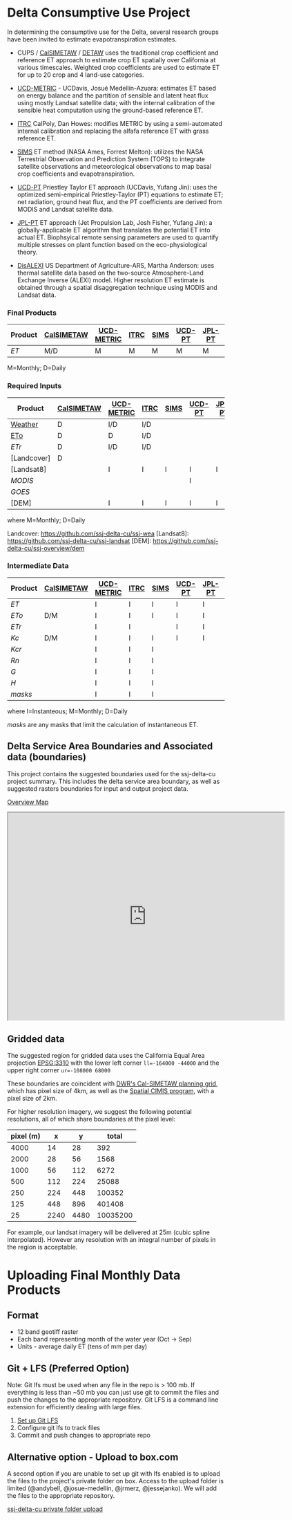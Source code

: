 # Delta Consumptive Use Project

In determining the consumptive use for the Delta, several research groups have been invited to estimate evapotranspiration estimates.

 - CUPS / [CalSIMETAW] / [DETAW]  uses the traditional crop coefficient and reference ET approach to estimate crop ET spatially over California at various timescales.  Weighted crop coefficients are used to estimate ET for up to 20 crop and 4 land-use categories.

 - [UCD-METRIC] - UCDavis, Josué Medellín-Azuara: estimates ET based on energy balance and the partition of sensible and latent heat flux using mostly Landsat satellite data; with the internal calibration of the sensible heat computation using the ground-based reference ET.

 - [ITRC] CalPoly, Dan Howes: modifies METRIC by using a semi-automated internal calibration and replacing the alfafa reference ET with grass reference ET.

 - [SIMS] ET method (NASA Ames, Forrest Melton): utilizes the NASA Terrestrial Observation and Prediction System (TOPS) to integrate satellite observations and meteorological observations to map basal crop coefficients and evapotranspiration.

 - [UCD-PT] Priestley Taylor ET approach (UCDavis, Yufang Jin): uses the optimized semi-empirical Priestley-Taylor (PT) equations to estimate ET; net radiation, ground heat flux, and the PT coefficients are derived from MODIS and Landsat satellite data.

 - [JPL-PT] ET approach (Jet Propulsion Lab, Josh Fisher, Yufang Jin): a globally-applicable ET algorithm that translates the potential ET into actual ET.  Biophsyical remote sensing parameters are used to quantify multiple stresses on plant function based on the eco-physiological theory.  

 - [DisALEXI] US Department of Agriculture-ARS, Martha Anderson: uses thermal satellite data based on the two-source Atmosphere-Land Exchange Inverse (ALEXI) model.  Higher resolution ET estimate is obtained through a spatial disaggregation technique using MODIS and Landsat data.

[CalSIMETAW]: https://github.com/ssj-delta-cu/ssj-calsimetaw
[UCD-METRIC]: https://github.com/ssj-delta-cu/ssj-ucd-metric
[ITRC]: https://github.com/ssj-delta-cu/ssj-itrc-metric
[SIMS]: https://github.com/ssj-delta-cu/ssj-nasa-tops
[UCD-PT]: https://github.com/ssj-delta-cu/ssj-ucd-priestley-taylor
[JPL-PT]: https://github.com/ssj-delta-cu/ssj-jpl-pt
[DisALEXI]: https://github.com/ssj-delta-cu/ssj-disalexi
[DETAW]: https://github.com/ssj-delta-cu/ssj-detaw



### Final Products

Product | [CalSIMETAW] | [UCD-METRIC] | [ITRC] | [SIMS] | [UCD-PT] | [JPL-PT] | [DisALEXI]
--- | --- | --- | --- | --- | --- | --- | ---
_ET_ | M/D | M | M | M | M | M | M
M=Monthly; D=Daily


### Required Inputs


Product | [CalSIMETAW] | [UCD-METRIC] | [ITRC] | [SIMS] | [UCD-PT] | [JPL-PT] | [DisALEXI]
--- | --- | --- | --- | --- | --- | --- | ---
[Weather] | D | I/D | I/D |  |  |  |
[ETo] | D | D | I/D |  |  |  |
_ETr_ | D | I/D | I/D |  |  |  |
[Landcover] | D |  |  |  | |  |
[Landsat8] |  | I | I | I | I  | I | I
_MODIS_ |  |  |  |  | I  |  | I
_GOES_ |  |  |  |  |   |  | I
[DEM] |  | I | I | I | I | I | I
where M=Monthly; D=Daily

[Weather]: https://github.com/ssj-delta-cu/ssj-weather
[ETo]: https://github.com/ssj-delta-cu/ssj-weather
Landcover: https://github.com/ssj-delta-cu/ssj-wea
[Landsat8]: https://github.com/ssj-delta-cu/ssj-landsat
[DEM]: https://github.com/ssj-delta-cu/ssj-overview/dem



### Intermediate Data

Product | [CalSIMETAW] | [UCD-METRIC] | [ITRC] | [SIMS] | [UCD-PT] | [JPL-PT] | [DisALEXI]
--- | --- | --- | --- | --- | --- | --- | ---
_ET_ | | I | I | I | I | I | I
_ETo_ | D/M | I | I | I | I | I | I
_ETr_ |  | I | I |  | I | I | I
_Kc_ | D/M | I | I | I | I | I | I
_Kcr_ | | I | I | I |  |  |
_Rn_ | | I | I | I |  |  |
_G_ | | I | I | I |  |  |
_H_ | | I | I | I |  |  |
_masks_ | | I | I | I |  |  |
where I=Instanteous; M=Monthly; D=Daily

_masks_ are any masks that limit the calculation of instantaneous ET.


## Delta Service Area Boundaries and Associated data (boundaries)

This project contains the suggested boundaries used for the ssj-delta-cu
project summary.  This includes the delta service area boundary, as well as
suggested rasters boundaries for input and output project data.

[Overview Map](https://www.google.com/maps/d/edit?mid=zDpfBkZvP6Yk.kvF3ZvPShMdE&usp=sharing)


<iframe src="https://www.google.com/maps/d/u/0/embed?mid=zDpfBkZvP6Yk.kvF3ZvPShMdE" width="640" height="480"></iframe>



## Gridded data

The suggested region for gridded data uses the California Equal Area projection
[EPSG:3310](http://spatialreference.org/ref/epsg/3310/) with the lower left
corner ```ll=-164000 -44000``` and the upper right corner ```ur=-108000 68000```

These boundaries are coincident with [DWR's Cal-SIMETAW planning
grid](https://github.com/CSTARS/dwr-grid), which has pixel size of 4km, as well
as the [Spatial CIMIS program](http://wwwcimis.water.ca.gov/SpatialData.aspx),
with a pixel size of 2km.

For higher resolution imagery, we suggest the following potential resolutions, all of which share boundaries at the pixel level:

 pixel (m) | x | y | total
 --- | --- | --- | ---
 4000 |       14 |       28 |      392
2000 |       28 |       56 |     1568
1000 |       56 |      112 |     6272
 500 |      112 |      224 |    25088
 250 |      224 |      448 |   100352
 125 |      448 |      896 |   401408
  25 |     2240 |     4480 | 10035200

For example, our landsat imagery will be delivered at 25m (cubic spline
interpolated).  However any resolution with an integral number of pixels in the region is acceptable.


# Uploading Final Monthly Data Products

## Format

 - 12 band geotiff raster
 - Each band representing month of the water year (Oct -> Sep)
 - Units - average daily ET (tens of mm per day)

## Git + LFS (Preferred Option)

Note: Git lfs must be used when any file in the repo is > 100 mb. If everything is less than ~50 mb you can just use git to commit the files and push the changes to the appropriate repository. Git LFS is a command line extension for efficiently dealing with large files.

1. [Set up Git LFS](https://git-lfs.github.com/)
2. Configure git lfs to track files
3. Commit and push changes to appropriate repo

## Alternative option - Upload to box.com

A second option if you are unable to set up git with lfs enabled is to upload the files to the project's private folder on box. Access to the upload folder is limited (@andybell, @josue-medellin, @jrmerz, @jessejanko). We will add the files to the appropriate repository.

[ssj-delta-cu private folder upload](http:/ssj-delta-cu.github.io/ssj-overview/upload.html)
